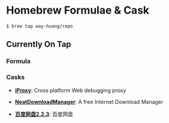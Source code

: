 # Homebrew Formulae & Cask

```
$ brew tap way-huang/repo
```

## Currently On Tap

### Formula

### Casks

* **[iProxy](https://github.com/xcodebuild/iProxy)**: Cross platform Web debugging proxy

* **[NeatDownloadManager](https://www.neatdownloadmanager.com)**: A free Internet Download Manager

* **[百度网盘2.2.3](https://pan.baidu.com)**: 百度网盘
